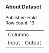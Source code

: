 <h3>About Dataset</h3>
<p>Publisher: Hald<br/>
Row count: 13</p>
<table>
  <tr>
    <td colspan="2">Columns</td>
  </tr>
  <tr>
    <td>Input</td>
    <td>Output</td>
  </tr>
</table>
